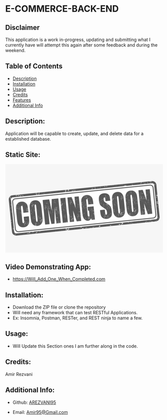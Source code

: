 # E-COMMERCE-BACK-END  

## Disclaimer 
This application is a work in-progress, updating and submitting what I currently have will attempt this again after some feedback and during the weekend.

## Table of Contents

- [Description](#description)
- [Installation](#installation)
- [Usage](#usage)
- [Credits](#Credits)
- [Features](#features)
- [Additional Info](#additional-info)

## Description:
Application will be capable to create, update, and delete data for a established database.

## Static Site:
![Displaying-Code](img/Coming_soon.png)

## Video Demonstrating App:
- https://Will_Add_One_When_Completed.com

## Installation:
- Download the ZIP file or clone the repository
- Will need any framework that can test RESTful Applications.
- Ex: Insomnia, Postman, RESTer, and REST ninja to name a few.

## Usage:
- Will Update this Section ones I am further along in the code.

## Credits:
Amir Rezvani

## Additional Info:

- Github: [AREZVANI95](https://github.com/AREZVANI95)

- Email: Amir95@Gmail.com
